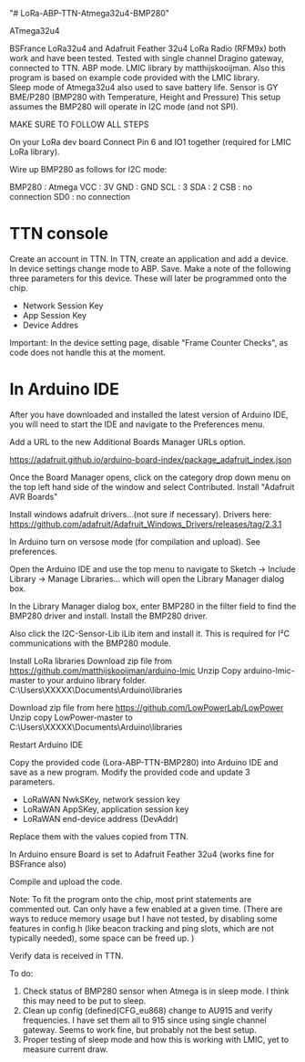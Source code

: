 "# LoRa-ABP-TTN-Atmega32u4-BMP280" 

ATmega32u4

BSFrance LoRa32u4 and Adafruit Feather 32u4 LoRa Radio (RFM9x) both work and have been tested.
Tested with single channel Dragino gateway, connected to TTN. 
ABP mode. 
LMIC library by matthijskooijman. Also this program is based on example code provided with the LMIC library.  
Sleep mode of Atmega32u4 also used to save battery life. 
Sensor is GY BME/P280     (BMP280 with Temperature, Height and Pressure) 
This setup assumes the BMP280 will operate in I2C mode (and not SPI). 

MAKE SURE TO FOLLOW ALL STEPS

On your LoRa dev board Connect Pin 6 and IO1  together (required for LMIC LoRa library).  

Wire up BMP280 as follows for I2C mode:

BMP280 : Atmega
VCC : 3V
GND : GND
SCL : 3
SDA : 2
CSB : no connection
SD0 : no connection


TTN console
=============================
Create an account in TTN. 
In TTN, create an application and add a device. In device settings change mode to ABP. Save. Make a note of the following three parameters for this device. These will later be programmed onto the chip. 

- Network Session Key
- App Session Key
- Device Addres

Important: In the device setting page, disable "Frame Counter Checks", as code does not handle this at the moment.  

In Arduino IDE
=============================
After you have downloaded and installed the latest version of Arduino IDE, you will need to start the IDE and navigate to the Preferences menu.

Add a URL to the new Additional Boards Manager URLs option.

https://adafruit.github.io/arduino-board-index/package_adafruit_index.json

Once the Board Manager opens, click on the category drop down menu on the top left hand side of the window and select Contributed.  Install "Adafruit AVR Boards" 


Install windows adafruit drivers...(not sure if necessary). Drivers here: https://github.com/adafruit/Adafruit_Windows_Drivers/releases/tag/2.3.1

In Arduino turn on versose mode (for compilation and upload). See preferences. 


Open the Arduino IDE and use the top menu to navigate to Sketch -> Include Library -> Manage Libraries... which will open the Library Manager dialog box.

In the Library Manager dialog box, enter BMP280 in the filter field to find the BMP280 driver and install.
Install the BMP280 driver. 

Also click the I2C-Sensor-Lib iLib item and install it. This is required for I²C communications with the BMP280 module.


Install LoRa libraries
Download zip file from https://github.com/matthijskooijman/arduino-lmic
Unzip
Copy arduino-lmic-master to your arduino library folder.
C:\Users\XXXXX\Documents\Arduino\libraries

Download zip file from here
https://github.com/LowPowerLab/LowPower
Unzip
copy LowPower-master to
C:\Users\XXXXX\Documents\Arduino\libraries

Restart Arduino IDE

Copy the provided code (Lora-ABP-TTN-BMP280) into Arduino IDE and save as a new program. 
Modify the provided code and update 3 parameters.

- LoRaWAN NwkSKey, network session key
- LoRaWAN AppSKey, application session key
- LoRaWAN end-device address (DevAddr)

Replace them with the values copied from TTN. 

In Arduino ensure Board is set to Adafruit Feather 32u4 (works fine for BSFrance also)

Compile and upload the code. 

Note: To fit the program onto the chip, most print statements are commented out. Can only have a few enabled at a given time. 
(There are ways to reduce memory usage but I have not tested, by disabling some features in config.h (like beacon tracking and ping slots, which are not typically needed), some space can be freed up. )

Verify data is received in TTN. 

To do:

1) Check status of BMP280 sensor when Atmega is in sleep mode. I think this may need to be put to sleep. 
2) Clean up config (defined(CFG_eu868) change to AU915 and verify frequencies. I have set them all to 915 since using single channel gateway. Seems to work fine, but probably not the best setup. 
3) Proper testing of sleep mode and how this is working with LMIC, yet to measure current draw. 



